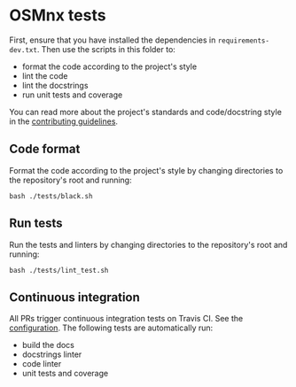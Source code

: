 # OSMnx tests

First, ensure that you have installed the dependencies in `requirements-dev.txt`. Then use the scripts in this folder to:

  - format the code according to the project's style
  - lint the code
  - lint the docstrings
  - run unit tests and coverage

You can read more about the project's standards and code/docstring style in the [contributing guidelines](../CONTRIBUTING.md).

## Code format

Format the code according to the project's style by changing directories to the repository's root and running:

```
bash ./tests/black.sh
```

## Run tests

Run the tests and linters by changing directories to the repository's root and running:

```
bash ./tests/lint_test.sh
```

## Continuous integration

All PRs trigger continuous integration tests on Travis CI. See the [configuration](../.travis.yml). The following tests are automatically run:

  - build the docs
  - docstrings linter
  - code linter
  - unit tests and coverage
